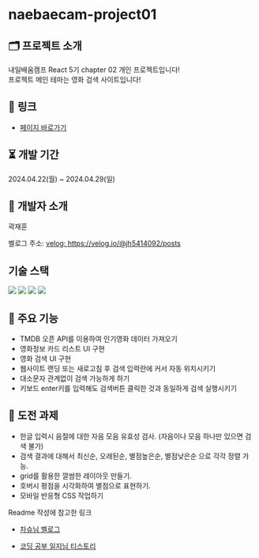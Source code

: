 # naebaecam-project01

## 🗂️ 프로젝트 소개

내일배움캠프 React 5기 chapter 02 개인 프로젝트입니다!<br>
프로젝트 메인 테마는 영화 검색 사이트입니다!

## 🔖 링크

- [페이지 바로가기](https://main--naebaecam-duckflix.netlify.app/)

## ⏳ 개발 기간

2024.04.22(월) ~ 2024.04.29(일)

## 🐤 개발자 소개

곽재훈

벨로그 주소: <a href="https://velog.io/@jh5414092/posts">velog: https://velog.io/@jh5414092/posts</a>

## 기술 스택
<img src="https://img.shields.io/badge/html5-E34F26?style=for-the-badge&logo=html5&logoColor=white"> <img src="https://img.shields.io/badge/css-1572B6?style=for-the-badge&logo=css3&logoColor=white"> <img src="https://img.shields.io/badge/javascript-F7DF1E?style=for-the-badge&logo=javascript&logoColor=black"> <img src="https://img.shields.io/badge/node.js-339933?style=for-the-badge&logo=Node.js&logoColor=white">


## 📌 주요 기능

- TMDB 오픈 API를 이용하여 인기영화 데이터 가져오기
- 영화정보 카드 리스트 UI 구현
- 영화 검색 UI 구현
- 웹사이트 랜딩 또는 새로고침 후 검색 입력란에 커서 자동 위치시키기
- 대소문자 관계없이 검색 가능하게 하기
- 키보드 enter키를 입력해도 검색버튼 클릭한 것과 동일하게 검색 실행시키기

## 📌 도전 과제

- 한글 입력시 음절에 대한 자음 모음 유효성 검사. (자음이나 모음 하나만 있으면 검색 불가)
- 검색 결과에 대해서 최신순, 오래된순, 별점높은순, 별점낮은순 으로 각각 정렬 가능.
- grid를 활용한 깔쌈한 레이아웃 만들기. 
- 호버시 평점을 시각화하여 별점으로 표현하기.
- 모바일 반응형 CSS 작업하기


Readme 작성에 참고한 링크

- <a href="https://velog.io/@cotn963/TIL-4-GITHUB-%ED%94%84%EB%A1%9C%EC%A0%9D%ED%8A%B8-README-%EA%BE%B8%EB%AF%B8%EA%B8%B0">차슈님 벨로그</a>

- <a href="https://cocoon1787.tistory.com/689">코딩 공부 일지님 티스토리</a>

